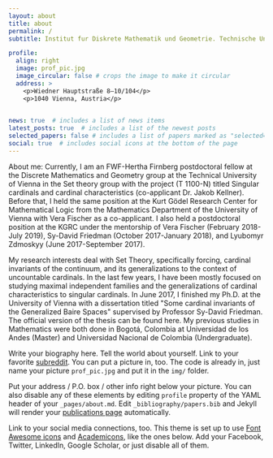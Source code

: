 ```yaml
---
layout: about
title: about
permalink: /
subtitle: Institut fur Diskrete Mathematik und Geometrie. Technische Universitat Wien. 

profile:
  align: right
  image: prof_pic.jpg
  image_circular: false # crops the image to make it circular
  address: >
    <p>Wiedner Hauptstraße 8–10/104</p>
    <p>1040 Vienna, Austria</p>
    

news: true  # includes a list of news items
latest_posts: true  # includes a list of the newest posts
selected_papers: false # includes a list of papers marked as "selected={true}"
social: true  # includes social icons at the bottom of the page
---
```


About me:
Currently, I am an FWF-Hertha Firnberg postdoctoral fellow at the Discrete Mathematics and Geometry group at the Technical University of Vienna in the Set theory group with the project (T 1100-N) titled Singular cardinals and cardinal characteristics (co-applicant Dr. Jakob Kellner). Before that, I held the same position at the Kurt Gödel Research Center for Mathematical Logic from the Mathematics Department of the University of Vienna with Vera Fischer as a co-applicant. I also held a postdoctoral position at the KGRC under the mentorship of Vera Fischer (February 2018-July 2019), Sy-David Friedman (October 2017-January 2018), and Lyubomyr Zdmoskyy (June 2017-September 2017).

My research interests deal with Set Theory, specifically forcing, cardinal invariants of the continuum, and its generalizations to the context of uncountable cardinals. In the last few years, I have been mostly focused on studying maximal independent families and the generalizations of cardinal characteristics to singular cardinals.
In June 2017, I finished my Ph.D. at the University of Vienna with a dissertation titled "Some cardinal invariants of the Generalized Baire Spaces" supervised by Professor Sy-David Friedman. The official version of the thesis can be found here. My previous studies in Mathematics were both done in Bogotá, Colombia at Universidad de los Andes (Master) and Universidad Nacional de Colombia (Undergraduate).



Write your biography here. Tell the world about yourself. Link to your favorite [subreddit](http://reddit.com). You can put a picture in, too. The code is already in, just name your picture `prof_pic.jpg` and put it in the `img/` folder.

Put your address / P.O. box / other info right below your picture. You can also disable any of these elements by editing `profile` property of the YAML header of your `_pages/about.md`. Edit `_bibliography/papers.bib` and Jekyll will render your [publications page](/al-folio/publications/) automatically.

Link to your social media connections, too. This theme is set up to use [Font Awesome icons](http://fortawesome.github.io/Font-Awesome/) and [Academicons](https://jpswalsh.github.io/academicons/), like the ones below. Add your Facebook, Twitter, LinkedIn, Google Scholar, or just disable all of them.
